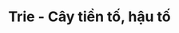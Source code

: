 ---
layout: posts_by_category
categories: trie
title: Trie - Cây tiền tố, hậu tố 
permalink: /category/trie
---